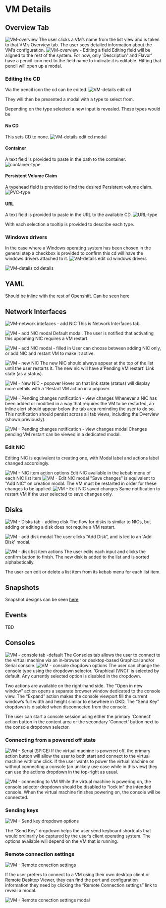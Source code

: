 # VM Details



## Overview Tab

![VM-overview](img/1-0-0.jpg)
The user clicks a VM’s name from the list view and is taken to that VM’s Overview tab.
The user sees detailed information about the VM’s configuration.
![VM-overview - Editing a field](img/1-0-1.jpg)
Editing field will be aligned to the rest of the system. For now, only 'Description' and Flavor' have a pencil icon next to the field name to indicate it is editable. Hitting that pencil will open up a modal.

### Editing the CD
Via the pencil icon the cd can be edited.
![VM-details edit cd](img/cd-edit.png)

They will then be presented a modal with a type to select from.

Depending on the type selected a new input is revealed. These types would be
#### No CD
This sets CD to none.
![VM-details edit cd modal](img/edit-blank.png)
#### Container
A text field is provided to paste in the path to the container.
![container-type](img/edit-container.png)
#### Persistent Volume Claim
A typehead field is provided to find the desired Persistent volume claim. 
![PVC-type](img/edit-pvc.png)
#### URL
A text field is provided to paste in the URL to the available CD.
![URL-type](img/edit-url.png)

With each selection a tooltip is provided to describe each type.

### Windows drivers
In the case where a Windows operating system has been chosen in the general step a checkbox is provided to confirm this cd will have the windows drivers attached to it.
![VM-details edit cd windows drivers](img/edit-container-windows.png)

![VM-details cd details](img/cd-field.png)

## YAML

Should be inline with the rest of Openshift. Can be seen [here](http://openshift.github.io/openshift-origin-design/web-console/future-openshift/code-editor-updates/code-editor-updates)


## Network Interfaces

![VM-network intefaces - add NIC](img/2-0-0.jpg)
This is Network Interfaces tab.


![VM - add NIC modal](img/2-0-1.jpg)
Default modal. The user is notified that activating this upcoming NIC requires a VM restart. 

![VM - add NIC modal - filled in](img/2-0-2.jpg)
User can choose between adding NIC only, or add NIC and restart VM to make it active.

![VM - new NIC](img/2-0-3.jpg)
The new NIC should always appear at the top of the list until the user restarts it. The new nic will have a'Pending VM restart' Link state (as a status).

![VM - New NIC - popover](img/2-0-4.jpg)
Hover on that link state (status) will display more details with a 'Restart VM action in a popover.

![VM - Pending changes notification - view changes](img/2-0-5.jpg)
Whenever a NIC has been added or modified in a way that requires the VM to be restarted, an inline alert should appear below the tab area reminding the user to do so. This notification should persist across all tab views, including the Overview (shown previously).

![VM - Pending changes notification - view changes modal](img/2-0-6.jpg)
Changes pending VM restart can be viewed in a dedicated modal.

### Edit NIC
Editing NIC is equivalent to creating one, with Modal label and actions label changed accordingly.

![VM - NIC item action options](img/2-1-0.jpg)
Edit NIC available in the kebab menu of each NIC list item
![VM - Edit NIC modal](img/2-1-1.jpg)
"Save changes" is equivalent to "Add NIC" on creation modal. The VM must be restarted in order for these changes to be applied.
![VM - Edit NIC saved changes](img/2-1-2.jpg)
Same notification to restart VM if the user selected to save changes only.

## Disks

![VM - Disks tab - adding disk](img/3-0-0.jpg)
The flow for disks is similar to NICs, but adding or editing a disk does not require a VM restart.


![VM - add disk modal](img/3-1-0.jpg)
The user clicks “Add Disk”, and is led to an 'Add Disk' modal.

![VM - disk list item actions](img/3-2-0.jpg)
The user edits each input and clicks the confirm button to finish. The new disk is added to the list and is sorted alphabetically.

The user can edit or delete a list item from its kebab menu for each list item.



## Snapshots

Snapshot designs can be seen [here](https://github.com/openshift/openshift-origin-design/pull/183)


## Events

TBD

## Consoles

![VM - console tab -default](img/4-0-0.jpg)
The Consoles tab allows the user to connect to the virtual machine via an in-browser or desktop-based Graphical and/or Serial console.
![VM - console dropdown options](img/4-1-0.jpg)
The user can change the console type using the dropdown selector. 'Graphical (VNC)' is selected by default. Any currently selected option is disabled in the dropdown.

Two actions are available on the right-hand side. The “Open in new window” action opens a separate browser window dedicated to the console view. The “Expand” action makes the console viewport fill the current window’s full width and height similar to elsewhere in OKD. The “Send Key” dropdown is disabled when disconnected from the console.

The user can start a console session using either the primary 'Connect' action button in the content area or the secondary 'Connect' button next to the console dropdown selector.


### Connecting from a powered off state

![VM - Serial (SPICE)](img/4-2-0.jpg)
If the virtual machine is powered off, the primary action button will allow the user to both start and connect to the virtual machine with one click. If the user wants to power the virtual machine on without connecting a console (an unlikely use case while in this view) they can use the actions dropdown in the top-right as usual.


![VM - connecting to VM](img/4-3-0.jpg)
While the virtual machine is powering on, the console selector dropdown should be disabled to “lock in” the intended console. When the virtual machine finishes powering on, the console will be connected.


### Sending keys

![VM - Send key dropdown options](img/4-4-0.jpg)


The “Send Key” dropdown helps the user send keyboard shortcuts that would ordinarily be captured by the user’s client operating system. The options available will depend on the VM that is running.




### Remote connection settings

![VM - Remote conection settings](img/4-5-0.jpg)

If the user prefers to connect to a VM using their own desktop client or Remote Desktop Viewer, they can find the port and configuration information they need by clicking the “Remote Connection settings” link to reveal a modal.


![VM - Remote conection settings modal](img/4-6-0.jpg)

